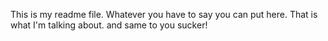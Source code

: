 This is my readme file.
Whatever you have to say you can put here.
That is what I'm talking about.
and same to you sucker!
